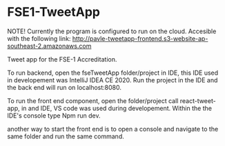 # FSE1-TweetApp

NOTE! Currently the program is configured to run on the cloud.
Accesible with the following link: http://pavle-tweetapp-frontend.s3-website-ap-southeast-2.amazonaws.com


Tweet app for the FSE-1 Accreditation.

To run backend, open the fseTweetApp folder/project in IDE, this IDE used in developement was IntelliJ IDEA CE 2020.
Run the project in the IDE and the back end will run on localhost:8080.


To run the front end component, open the folder/project call react-tweet-app, in and IDE, VS code was used during developement.
Within the the IDE's console type Npm run dev.

another way to start the front end is to open a console and navigate to the same folder and run the same command.

